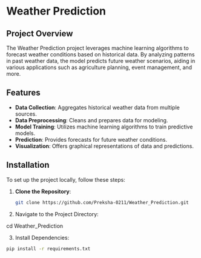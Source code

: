 # Weather Prediction

## Project Overview

The Weather Prediction project leverages machine learning algorithms to forecast weather conditions based on historical data. By analyzing patterns in past weather data, the model predicts future weather scenarios, aiding in various applications such as agriculture planning, event management, and more.

## Features

- **Data Collection**: Aggregates historical weather data from multiple sources.
- **Data Preprocessing**: Cleans and prepares data for modeling.
- **Model Training**: Utilizes machine learning algorithms to train predictive models.
- **Prediction**: Provides forecasts for future weather conditions.
- **Visualization**: Offers graphical representations of data and predictions.

## Installation

To set up the project locally, follow these steps:

1. **Clone the Repository**:

   ```bash
   git clone https://github.com/Preksha-0211/Weather_Prediction.git

2. Navigate to the Project Directory:

  cd Weather_Prediction

3. Install Dependencies:

  ```bash
  pip install -r requirements.txt
